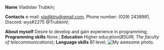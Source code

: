 **Name** Vladislav Trubkin;

**Contacts** e-mail: vladiktru@gmail.com, Phone number: (029) 2438981, Discord: wys#2275 @TrubkinV;

**About myself** Desire to develop and gain experience in programming;
**Programming skills** _None._;
**Education** Higher education(*BSUIR, The faculty of telecommunications*);
**Language skills** B1 level;
![My awesome photo](/uploads/14c634e8dbe5710f5bfc8db895bc604c/image.png).

